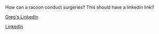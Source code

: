 <!-- name: Dr. Greg Rodriguez, MDPhD -->
<!-- image: rathbun.JPG -->
<!-- linkedin: https://www.linkedin.com -->

How can a racoon conduct surgeries? This should have a linkedin link!!

[Greg's LinkedIn](https://www.linkedin.com)

<div class="position-relative">
            <div class="position-absolute start-50 translate-middle">
                    <a href="{{ linkedin }}" class="link-secondary"><i class="fa-brands fa-linkedin fa-xl"></i> LinkedIn</a>
            </div>
        </div>